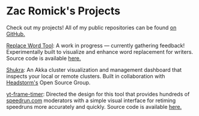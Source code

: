 # Zac Romick's Projects

Check out my projects! All of my public repositories can be found [on GitHub.](https://github.com/zromick)

[Replace Word Tool](https://zromick.github.io/Replace-Word-Tool): A work in progress — currently gathering feedback! Experimentally built to visualize and enhance word replacement for writers. Source code is available [here.](https://github.com/zromick/Mini-Word-Tool-2/tree/master)

[Shukra](https://github.com/Headstorm/shukra): An Akka cluster visualization and management dashboard that inspects your local or remote clusters. Built in collaboration with [Headstorm's](https://www.headstorm.com) Open Source Group.

[yt-frame-timer](https://slashinfty.github.io/yt-frame-timer/): Directed the design for this tool that provides hundreds of [speedrun.com](https://www.speedrun.com) moderators with a simple visual interface for retiming speedruns more accurately and quickly. Source code is available [here.](https://github.com/slashinfty/yt-frame-timer)
